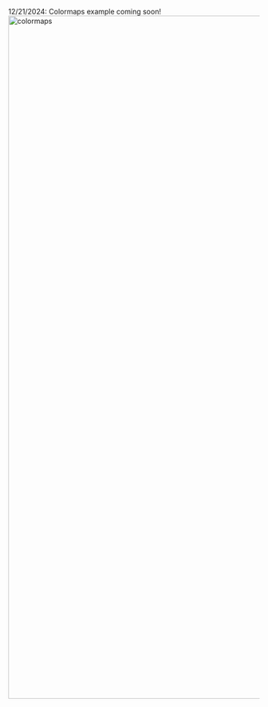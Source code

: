12/21/2024: Colormaps example coming soon!
<img width="1368" alt="colormaps" src="https://github.com/user-attachments/assets/5cbb29f0-fc30-44bf-ba4b-c7e342b362b2" />
